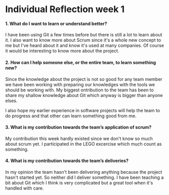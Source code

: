 # Individual Reflection week 1

#### 1. What do I want to learn or understand better?
I have been using Git a few times before but there is still a lot to learn about it. I also want to know more about Scrum since it's a whole new concept to me but I've heard about it and know it's used at many companies. Of course it would be interesting to know more about the project.

#### 2. How can I help someone else, or the entire team, to learn something new?
Since the knowledge about the project is not so good for any team member we have been working with preparing our knowledges with the tools we should be working with. My biggest ontribution to the team has been to share my shallow knowledge about Git which anyway is bigger than anyone elses.

I also hope my earlier experience in software projects will help the team to do progress and that other can learn something good from me.

#### 3. What is my contribution towards the team’s application of scrum?

My contribution this week hardly existed since we don't know so much about scrum yet. I participated in the LEGO excercise which much count as something.

#### 4. What is my contribution towards the team’s deliveries?

In my opinion the team hasn't been delivering anything because the project hasn't started yet. So neither did I deliver something. I have been teaching a bit about Git which I think is very complicated but a great tool when it's handled with care. 
